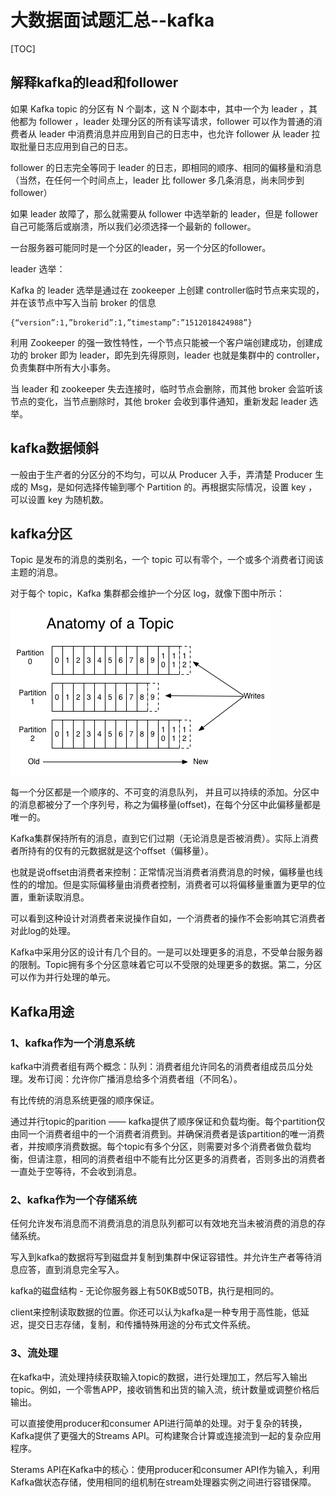 # 大数据面试题汇总--kafka

[TOC]

## 解释kafka的lead和follower

如果 Kafka topic 的分区有 N 个副本，这 N 个副本中，其中一个为 leader ，其他都为 follower ，leader 处理分区的所有读写请求，follower 可以作为普通的消费者从 leader 中消费消息并应用到自己的日志中，也允许 follower 从 leader 拉取批量日志应用到自己的日志。

follower 的日志完全等同于 leader 的日志，即相同的顺序、相同的偏移量和消息（当然，在任何一个时间点上，leader 比 follower 多几条消息，尚未同步到follower）

如果 leader 故障了，那么就需要从 follower 中选举新的 leader，但是 follower 
自己可能落后或崩溃，所以我们必须选择一个最新的 follower。

一台服务器可能同时是一个分区的leader，另一个分区的follower。

leader 选举：

Kafka 的 leader 选举是通过在 zookeeper 上创建 controller临时节点来实现的，并在该节点中写入当前 broker 的信息 

    {“version”:1,”brokerid”:1,”timestamp”:”1512018424988”} 

利用 Zookeeper 的强一致性特性，一个节点只能被一个客户端创建成功，创建成功的 broker 即为 leader，即先到先得原则，leader 也就是集群中的 controller，负责集群中所有大小事务。 

当 leader 和 zookeeper 失去连接时，临时节点会删除，而其他 broker 会监听该节点的变化，当节点删除时，其他 broker 会收到事件通知，重新发起 leader 选举。

## kafka数据倾斜

一般由于生产者的分区分的不均匀，可以从 Producer 入手，弄清楚 Producer 生成的 Msg，是如何选择传输到哪个 Partition 的。再根据实际情况，设置 key ，可以设置 key 为随机数。

## kafka分区

Topic 是发布的消息的类别名，一个 topic 可以有零个，一个或多个消费者订阅该主题的消息。

对于每个 topic，Kafka 集群都会维护一个分区 log，就像下图中所示：

![spark10](./image/spark10.png)

每一个分区都是一个顺序的、不可变的消息队列， 并且可以持续的添加。分区中的消息都被分了一个序列号，称之为偏移量(offset)，在每个分区中此偏移量都是唯一的。

Kafka集群保持所有的消息，直到它们过期（无论消息是否被消费）。实际上消费者所持有的仅有的元数据就是这个offset（偏移量）。

也就是说offset由消费者来控制：正常情况当消费者消费消息的时候，偏移量也线性的的增加。但是实际偏移量由消费者控制，消费者可以将偏移量重置为更早的位置，重新读取消息。

可以看到这种设计对消费者来说操作自如，一个消费者的操作不会影响其它消费者对此log的处理。

Kafka中采用分区的设计有几个目的。一是可以处理更多的消息，不受单台服务器的限制。Topic拥有多个分区意味着它可以不受限的处理更多的数据。第二，分区可以作为并行处理的单元。

## Kafka用途

### 1、kafka作为一个消息系统

kafka中消费者组有两个概念：队列：消费者组允许同名的消费者组成员瓜分处理。发布订阅：允许你广播消息给多个消费者组（不同名）。

有比传统的消息系统更强的顺序保证。

通过并行topic的parition —— kafka提供了顺序保证和负载均衡。每个partition仅由同一个消费者组中的一个消费者消费到。并确保消费者是该partition的唯一消费者，并按顺序消费数据。每个topic有多个分区，则需要对多个消费者做负载均衡，但请注意，相同的消费者组中不能有比分区更多的消费者，否则多出的消费者一直处于空等待，不会收到消息。

### 2、kafka作为一个存储系统

任何允许发布消息而不消费消息的消息队列都可以有效地充当未被消费的消息的存储系统。

写入到kafka的数据将写到磁盘并复制到集群中保证容错性。并允许生产者等待消息应答，直到消息完全写入。

kafka的磁盘结构 - 无论你服务器上有50KB或50TB，执行是相同的。

client来控制读取数据的位置。你还可以认为kafka是一种专用于高性能，低延迟，提交日志存储，复制，和传播特殊用途的分布式文件系统。

### 3、流处理

在kafka中，流处理持续获取输入topic的数据，进行处理加工，然后写入输出topic。例如，一个零售APP，接收销售和出货的输入流，统计数量或调整价格后输出。

可以直接使用producer和consumer API进行简单的处理。对于复杂的转换，Kafka提供了更强大的Streams API。可构建聚合计算或连接流到一起的复杂应用程序。

Sterams API在Kafka中的核心：使用producer和consumer API作为输入，利用Kafka做状态存储，使用相同的组机制在stream处理器实例之间进行容错保障。